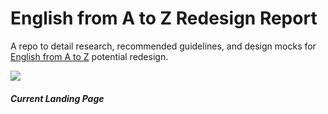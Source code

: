 # English from A to Z Redesign Report

A repo to detail research, recommended guidelines, and design mocks for [English from A to Z](https://www.englishfromatoz.com/) potential redesign.

![](img/current_site.png)
##### Current Landing Page
